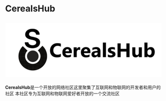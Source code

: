 # CerealsHub
![CerealsHub Logo](https://github.com/jajsfw/CerealsHub/blob/main/assets/logo-modified.png)
---
**CerealsHub**是一个开放的网络社区这里聚集了互联网和物联网的开发者和用户的社区
本社区专为互联网和物联网爱好者开放的一个交流社区